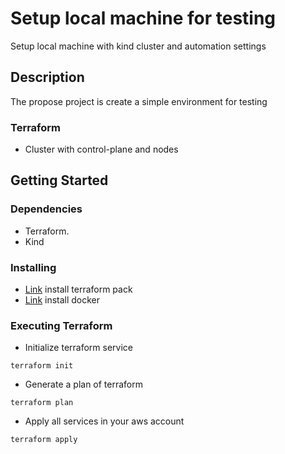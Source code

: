 # Setup local machine for testing

Setup local machine with kind cluster and automation settings

## Description

The propose project is create a simple environment for testing

### Terraform

* Cluster with control-plane and nodes

## Getting Started

### Dependencies

* Terraform.
* Kind

### Installing

* [Link](https://developer.hashicorp.com/terraform/tutorials/aws-get-started/install-cli) install terraform pack
* [Link](https://gist.github.com/guilhermelinhares/9a6fac8b02569fa174e17a3e1de834e3) install docker

### Executing Terraform 

* Initialize terraform service

```
terraform init
```

* Generate a plan of terraform

```
terraform plan
```

* Apply all services in your aws account

```
terraform apply
```
